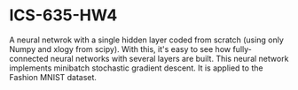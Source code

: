 # ICS-635-HW4

A neural netwrok with a single hidden layer coded from scratch (using only Numpy and xlogy from scipy). With this, it's easy to see how fully-connected neural networks with several layers are built. This neural network implements minibatch stochastic gradient descent. It is applied to the Fashion MNIST dataset.
